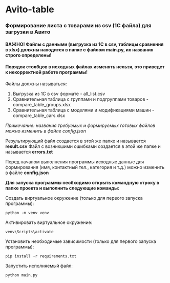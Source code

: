 # Avito-table


### <b>Формирование листа с товарами из csv (1С файла) для загрузки в Авито</b>

#### <b>ВАЖНО! Файлы с данными (выгрузка из 1С в csv, таблицы сравнения в xlsx) должны находится в папке с файлом main.py, их названия строго определены!
#### Порядок столбцов в исходных файлах изменять нельзя, это приведет к некорректной работе программы!</b>

Файлы должны называться:
1. Выгрузка из 1С в сsv формате - all_list.csv
2. Сравнительная таблица с группами и подгруппами товаров - compare_table_groups.xlsx
3. Сравнительная таблица с моделями и модификациями машин - compare_table_cars.xlsx

<i>Примечание: названия требуемых и формируемых готовых файлов можно изменить в файле config.json</i>  

Результирующий файл создается в этой же папке и называется <b>result.csv</b>
Файл с возникшими ошибками создается в этой же папке и называется <b>errors.txt</b>

Перед началом выполнения программы исходные данные для формирования (имя, контактный тел., категория и т.д.) можно изменить в файле <b>config.json</b> 

<b>Для запуска программы необходимо открыть командную строку в папке проекта и выполнить следующие команды:</b>

Создать виртуальное окружение (только для первого запуска программы):
```
python -m venv venv
```

Активировать виртуальное окружение:
```
venv\Scripts\activate
```

Установить необходимые зависимости (только для первого запуска программы):
```
pip install -r requirements.txt
```

Запустить исполняемый файл:
```
python main.py
```




